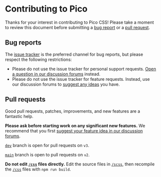# Contributing to Pico

Thanks for your interest in contributing to Pico CSS! Please take a moment to review this document before submitting a [bug report](https://github.com/Yohn/PicoCSS/issues) or a [pull request](https://github.com/Yohn/PicoCSS/pulls).

## Bug reports

The [issue tracker]((https://github.com/Yohn/PicoCSS/issues)) is the preferred channel for bug reports, but please respect the following restrictions:
- Please do not use the issue tracker for personal support requests. [Open a question in our discussion forums](https://github.com/Yohn/PicoCSS/discussions/categories/help) instead.
- Please do not use the issue tracker for feature requests.  Instead, use our discussion forums to [suggest any ideas](https://github.com/Yohn/PicoCSS/discussions/categories/ideas) you have.

## Pull requests

Good pull requests, patches, improvements, and new features are a fantastic help.

**Please ask before starting work on any significant new features.**
We recommend that you first [suggest your feature idea in our discussion forums](https://github.com/Yohn/PicoCSS/discussions/categories/ideas).

[`dev`](https://github.com/Yohn/PicoCSS/tree/dev) branch is open for pull requests on `v3`.

[`main`](https://github.com/Yohn/PicoCSS/tree/main) branch is open to pull requests on `v2`.

**Do not edit [`/css`](https://github.com/Yohn/PicoCSS/tree/master/css) files directly.** Edit the source files in [`/scss`](https://github.com/Yohn/PicoCSS/tree/master/scss), then recompile the [`/css`](https://github.com/Yohn/PicoCSS/tree/master/css) files with `npm run build`.
